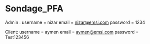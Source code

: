 # Sondage_PFA

Admin :
  username = nizar
  email = nizar@emsi.com
  password = 1234


Client:
  username = aymen
  email = aymen@emsi.com
  password = Test123456

